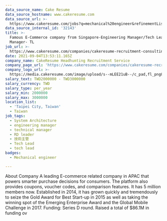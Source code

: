 ```yaml
---
data_source_name: Cake Resume
data_source_hostname: www.cakeresume.com
data_source_url: >-
  https://www.cakeresume.com/jobs?q=mechanical%20engineer&refinementList%5Blang_name%5D%5B0%5D=English&refinementList%5Bsalary_type%5D=per_year&range%5Bsalary_range%5D%5Bmin%5D=1000000&page=3
data_source_internal_id: '32143'
title: >-
  Famous E-Commerce company from Singapore-Engineering Manager/Tech Lead/RD
  Manager- TL
job_url: >-
  https://www.cakeresume.com/companies/cakeresume-recruitment-consulting/jobs/366c4f
date: 2021-09-04T13:53:11.165Z
company_name: CakeResume Headhunting Recruitment Service
company_page_url: 'https://www.cakeresume.com/companies/cakeresume-recruitment-consulting'
company_logo_url: >-
  https://media.cakeresume.com/image/upload/s--mLEE21uB--/c_pad,fl_png8,h_200,w_200/v1620881212/vdbipassrdfr8omwzeq6.png
salary_text: TWD2000000 - TWD3000000
salary_currency: TWD
salary_type: per_year
salary_min: 2000000
salary_max: 3000000
location_list:
  - 'Taipei City, Taiwan'
  - Taiwan
job_tags:
  - System Architecture
  - engineering manager
  - technical manager
  - RD leader
  - 技術主管
  - Tech Lead
  - tech lead
badges:
  - Mechanical engineer

---
```


About Company A leading E-commerce related company in APAC that powers smarter purchase decisions for consumers. The platform also provides coupons, voucher codes, and comparison features. It has 5 million members now. Established in 2014, it has grown quickly and tremendously to seize the Gold Award for Best Start-up in 2015 as well as taking the winning spot of the Emerging Enterprise Award and the Global Mobile Challenge in 2017. Funding: Series D round. Raised a total of $86.1M in funding ov